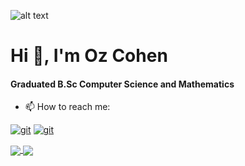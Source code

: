 ![alt text](https://blog.radware.com/wp-content/uploads/2019/10/Confidence.jpg)

<h1>Hi 👋, I'm Oz Cohen</h1>
<h4>Graduated B.Sc Computer Science and Mathematics</h4>

- 📫 How to reach me:

<a href="https://www.linkedin.com/in/oz-cohen-11a7181b8" target="git"> <img src="https://img.shields.io/badge/LinkedIn-0077B5?style=for-the-badge&logo=linkedin&logoColor=white" alt="git"></a> 
<a href="mailto:ozzz105@gmail.com" target="git"> <img src="https://img.shields.io/badge/Gmail-D14836?style=for-the-badge&logo=gmail&logoColor=white" alt="git"></a>

<a href="https://github.com/anuraghazra/github-readme-stats">
  <img align="center" src="https://github-readme-stats.vercel.app/api/top-langs/?username=oz105&theme=slateorange&layout=compact" />
</a>

<a href="https://github.com/anuraghazra/convoychat">
  <img align="center" src="https://github-readme-stats.vercel.app/api?username=oz105&show_icons=true&theme=slateorange&layout=compact&line_height=20" />
</a>


<!--
**oz105/oz105** is a ✨ _special_ ✨ repository because its `README.md` (this file) appears on your GitHub profile.

Here are some ideas to get you started:

- 🔭 I’m currently working on ...
- 🌱 I’m currently learning ...
- 👯 I’m looking to collaborate on ...
- 🤔 I’m looking for help with ...
- 💬 Ask me about ...
- 📫 How to reach me: ...
- 😄 Pronouns: ...
- ⚡ Fun fact: ...
-->

